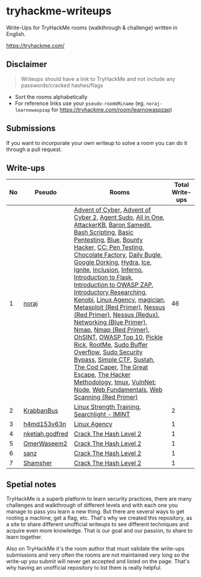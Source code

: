 # tryhackme-writeups

Write-Ups for TryHackMe rooms (walkthrough & challenge) written in English.

https://tryhackme.com/

## Disclaimer

> Writeups should have a link to TryHackMe and not include any passwords/cracked hashes/flags

- Sort the rooms alphabetically
- For reference links use your `pseudo-roomURLname` (eg. `noraj-learnowaspzap` for https://tryhackme.com/room/learnowaspzap)

## Submissions

If you want to incorporate your own writeup to solve a room you can do it through a pull request.

## Write-ups

No | Pseudo | Rooms | Total Write-ups
--- | --- | --- | ---
1 | [noraj][noraj] | [Advent of Cyber][noraj-25daysofchristmas], [Advent of Cyber 2][noraj-adventofcyber2], [Agent Sudo][noraj-agentsudoctf], [All in One][noraj-allinonemj], [AttackerKB][noraj-attackerkb], [Baron Samedit][noraj-sudovulnssamedit], [Bash Scripting][noraj-bashscripting], [Basic Pentesting][noraj-basicpentestingjt], [Blue][noraj-blue], [Bounty Hacker][noraj-cowboyhacker], [CC: Pen Testing][noraj-ccpentesting], [Chocolate Factory][noraj-chocolatefactory], [Daily Bugle][noraj-dailybugle], [Google Dorking][noraj-googledorking], [Hydra][noraj-hydra], [Ice][noraj-ice], [Ignite][noraj-ignite], [Inclusion][noraj-inclusion], [Inferno][noraj-inferno], [Introduction to Flask][noraj-flask], [Introduction to OWASP ZAP][noraj-learnowaspzap], [Introductory Researching][noraj-introtoresearch], [Kenobi][noraj-kenobi], [Linux Agency][noraj-linuxagency], [magician][noraj-magician],  [Metasploit (Red Primer)][noraj-rpmetasploit], [Nessus (Red Primer)][noraj-rpnessus], [Nessus (Redux)][noraj-rpnessusredux], [Networking (Blue Primer)][noraj-bpnetworking], [Nmap][noraj-furthernmap], [Nmap (Red Primer)][noraj-rpnmap], [OhSINT][noraj-ohsint], [OWASP Top 10][noraj-owasptop10], [Pickle Rick][noraj-picklerick], [RootMe][noraj-rrootme], [Sudo Buffer Overflow][noraj-sudovulnsbof], [Sudo Security Bypass][noraj-sudovulnsbypass], [Simple CTF][noraj-easyctf], [Sustah][noraj-sustah], [The Cod Caper][noraj-thecodcaper], [The Great Escape][noraj-thegreatescape], [The Hacker Methodology][noraj-hackermethodology], [tmux][noraj-tmux], [VulnNet: Node][noraj-vulnnetnode], [Web Fundamentals][noraj-webfundamentals], [Web Scanning (Red Primer)][noraj-rpwebscanning] | 46
2 | [KrabbanBus][KrabbanBus] | [Linux Strength Training][KrabbanBus-linuxstrengthtraining], [Searchlight - IMINT][KrabbanBus-searchlightosint]  | 2
3 | [h4md153v63n][h4md153v63n] | [Linux Agency][h4md153v63n-linuxagency] | 1
4 | [nketiah.godfred][nketiah.godfred] | [Crack The Hash Level 2][nketiah.godfred-crackthehashlevel2] | 1
5 | [OmerWaseem2][OmerWaseem2] | [Crack The Hash Level 2][OmerWaseem2-crackthehashlevel2] | 1
6 | [sanz][sanz] | [Crack The Hash Level 2][sanz-crackthehashlevel2] | 1
7 | [Shamsher][Shamsher] | [Crack The Hash Level 2][Shamsher-crackthehashlevel2] | 1

[noraj]:https://tryhackme.com/p/noraj
[noraj-25daysofchristmas]:https://blog.raw.pm/en/TryHackMe-Advent-of-Cyber-write-up/
[noraj-adventofcyber2]:https://blog.raw.pm/en/TryHackMe-Advent-of-Cyber-2-write-up/
[noraj-agentsudoctf]:https://blog.raw.pm/en/TryHackMe-Agent-Sudo-write-up/
[noraj-allinonemj]:https://blog.raw.pm/en/TryHackMe-All-in-One-write-up/
[noraj-attackerkb]:https://blog.raw.pm/en/TryHackMe-AttackerKB-write-up/
[noraj-sudovulnssamedit]:https://blog.raw.pm/en/TryHackMe-Baron-Samedit-write-up/
[noraj-bashscripting]:https://blog.raw.pm/en/TryHackMe-Bash-Scripting-write-up/
[noraj-basicpentestingjt]:https://blog.raw.pm/en/TryHackMe-Basic-Pentesting-write-up/
[noraj-blue]:https://blog.raw.pm/en/TryHackMe-Blue-write-up/
[noraj-cowboyhacker]:https://blog.raw.pm/en/TryHackMe-Bounty-Hacker-write-up/
[noraj-ccpentesting]:https://blog.raw.pm/en/TryHackMe-CC-Pen-Testing-write-up/
[noraj-chocolatefactory]:https://blog.raw.pm/en/TryHackMe-Chocolate-Factory-write-up/
[noraj-dailybugle]:https://blog.raw.pm/en/TryHackMe-Daily-Bugle-write-up/
[noraj-googledorking]:https://blog.raw.pm/en/TryHackMe-Google-Dorking-write-up/
[noraj-hydra]:https://blog.raw.pm/en/TryHackMe-Hydra-write-up/
[noraj-ice]:https://blog.raw.pm/en/TryHackMe-Ice-write-up/
[noraj-ignite]:https://blog.raw.pm/en/TryHackMe-Ignite-write-up/
[noraj-inclusion]:https://blog.raw.pm/en/TryHackMe-Inclusion-write-up/
[noraj-inferno]:https://blog.raw.pm/en/TryHackMe-Inferno-write-up/
[noraj-flask]:https://blog.raw.pm/en/TryHackMe-Introduction-to-Flask-write-up/
[noraj-learnowaspzap]:https://blog.raw.pm/en/TryHackMe-Introduction-to-OWASP-ZAP-write-up/
[noraj-introtoresearch]:https://blog.raw.pm/en/TryHackMe-Introductory-Researching-write-up/
[noraj-kenobi]:https://blog.raw.pm/en/TryHackMe-Kenobi-write-up/
[noraj-linuxagency]:https://blog.raw.pm/en/TryHackMe-Linux-Agency-write-up/
[noraj-magician]:https://blog.raw.pm/en/TryHackMe-magician-write-up/
[noraj-rpmetasploit]:https://blog.raw.pm/en/TryHackMe-Metasploit-write-up/
[noraj-rpnessus]:https://blog.raw.pm/en/TryHackMe-Nessus-write-up/
[noraj-rpnessusredux]:https://blog.raw.pm/en/TryHackMe-Nessus-write-up2/
[noraj-bpnetworking]:https://blog.raw.pm/en/TryHackMe-Networking-write-up/
[noraj-furthernmap]:https://blog.raw.pm/en/TryHackMe-Nmap-write-up2/
[noraj-rpnmap]:https://blog.raw.pm/en/TryHackMe-Nmap-write-up/
[noraj-ohsint]:https://blog.raw.pm/en/TryHackMe-OhSINT-write-up/
[noraj-owasptop10]:https://blog.raw.pm/en/TryHackMe-OWASP-Top-10-write-up/
[noraj-picklerick]:https://blog.raw.pm/en/TryHackMe-Pickle-Rick-write-up/
[noraj-rrootme]:https://blog.raw.pm/en/TryHackMe-RootMe-write-up/
[noraj-sudovulnsbof]:https://blog.raw.pm/en/TryHackMe-Sudo-Buffer-Overflow-write-up/
[noraj-sudovulnsbypass]:https://blog.raw.pm/en/TryHackMe-Sudo-Security-Bypass-write-up/
[noraj-easyctf]:https://blog.raw.pm/en/TryHackMe-Simple-CTF-write-up/
[noraj-sustah]:https://blog.raw.pm/en/TryHackMe-Sustah-write-up/
[noraj-thecodcaper]:https://blog.raw.pm/en/TryHackMe-The-Cod-Caper-write-up/
[noraj-thegreatescape]:https://blog.raw.pm/en/TryHackMe-The-Great-Escape-write-up/
[noraj-hackermethodology]:https://blog.raw.pm/en/TryHackMe-The-Hacker-Methodology-write-up/
[noraj-tmux]:https://blog.raw.pm/en/TryHackMe-tmux-write-up/
[noraj-vulnnetnode]:https://blog.raw.pm/en/TryHackMe-VulnNet-Node-write-up/
[noraj-webfundamentals]:https://blog.raw.pm/en/TryHackMe-Web-Fundamentals-write-up/
[noraj-rpwebscanning]:https://blog.raw.pm/en/TryHackMe-Web-Scanning-write-up/

[KrabbanBus]:https://tryhackme.com/p/KrabbanBus
[KrabbanBus-linuxstrengthtraining]:https://www.krabbanbus.com/krabbans-blog/linux-strength-training
[KrabbanBus-searchlightosint]:https://www.krabbanbus.com/krabbans-blog/searchlight-imint

[h4md153v63n]:https://tryhackme.com/p/h4md153v63n
[h4md153v63n-linuxagency]:https://hamdisevben.medium.com/tryhackme-linux-agency-writeup-walkthrough-more-than-linux-f218dcc5ed2b

[nketiah.godfred]:https://tryhackme.com/p/nketiah.godfred
[nketiah.godfred-crackthehashlevel2]:https://mrinalprakash4577.medium.com/tryhackme-crack-the-hash-level-2-walkthrough-8286b6d412b4

[OmerWaseem2]:https://tryhackme.com/p/OmerWaseem2
[OmerWaseem2-crackthehashlevel2]:https://phantom-95.medium.com/tryhackme-crack-the-hash-2-walk-through-f42b9554e80f?sk=d59bc2d827cd59f36bd8512e1992e731

[sanz]:https://tryhackme.com/p/sanz
[sanz-crackthehashlevel2]:https://0xsanz.medium.com/crack-the-hash-level-2-tryhackme-ff29a378539c

[Shamsher]:https://tryhackme.com/p/Shamsher
[Shamsher-crackthehashlevel2]:https://shamsher-khan.medium.com/crack-the-hash-level-2-tryhackme-writeup-7a534f1edc04

## Spetial notes

TryHackMe is a superb platform to learn security practices, there are many challenges and walkthrough of different levels and with each one you manage to pass you learn a new thing. But there are several ways to get rooting a machine, get a flag, etc. That's why we created this repository, as a site to share different unofficial writeups to see different techniques and acquire even more knowledge. That is our goal and our passion, to share to learn together.

Also on TryHackMe it's the room author that must validate the write-ups submissions and very often the rooms are not maintained very long so the write-up you submit will never get accepted and listed on the page. That's why having an unofficial repository to list them is really helpful.
